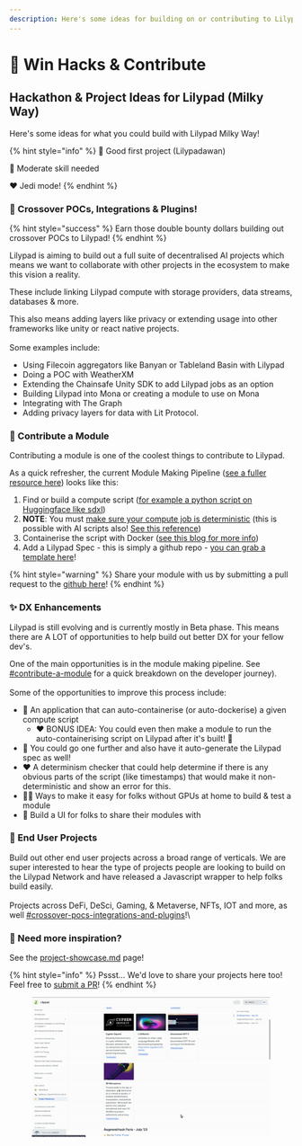 ```yaml
---
description: Here's some ideas for building on or contributing to Lilypad!
---
```


# 🙌 Win Hacks & Contribute

## Hackathon & Project Ideas for Lilypad (Milky Way)

Here's some ideas for what you could build with Lilypad Milky Way!

{% hint style="info" %}
💚 Good first project (Lilypadawan)

💛 Moderate skill needed

❤️ Jedi mode!&#x20;
{% endhint %}

### 🤝 Crossover POCs, Integrations & Plugins!

{% hint style="success" %}
Earn those double bounty dollars building out crossover POCs to Lilypad!
{% endhint %}

Lilypad is aiming to build out a full suite of decentralised AI projects which means we want to collaborate with other projects in the ecosystem to make this vision a reality.&#x20;

These include linking Lilypad compute with storage providers, data streams, databases & more.

This also means adding layers like privacy or extending usage into other frameworks like unity or react native projects.\
\
Some examples include:

* Using Filecoin aggregators like Banyan or Tableland Basin with Lilypad
* Doing a POC with WeatherXM
* Extending the Chainsafe Unity SDK to add Lilypad jobs as an option
* Building Lilypad into Mona or creating a module to use on Mona
* Integrating with The Graph
* Adding privacy layers for data with Lit Protocol.

### 💅 Contribute a Module

Contributing a module is one of the coolest things to contribute to Lilypad.

As a quick refresher, the current Module Making Pipeline ([see a fuller resource here](https://docs.lilypad.tech/lilypad/lilypad-milky-way-reference/build-a-job-module)) looks like this:

1. Find or build a compute script ([for example a python script on Huggingface like sdxl](https://huggingface.co/docs/diffusers/en/using-diffusers/sdxl))
2. **NOTE**: You must [make sure your compute job is deterministic](https://docs.lilypad.tech/lilypad/lilypad-milky-way-reference/build-a-job-module#ensuring-determinism) (this is possible with AI scripts also! [See this reference](https://huggingface.co/docs/diffusers/v0.27.2/en/using-diffusers/reusing\_seeds#reproducible-pipelines))
3. Containerise the script with Docker ([see this blog for more info](https://blog.lilypad.tech))
4. Add a Lilypad Spec - this is simply a github repo - [you can grab a template here](https://github.com/Lilypad-Tech/lilypad-module-boilerplate)!

{% hint style="warning" %}
Share your module with us by submitting a pull request to the [github here](https://github.com/Lilypad-Tech/awesome-Lilypad?tab=readme-ov-file#modules)!
{% endhint %}

### ✨ DX Enhancements

Lilypad is still evolving and is currently mostly in Beta phase. This means there are A LOT of opportunities to help build out better DX for your fellow dev's.

One of the main opportunities is in the module making pipeline. See [#contribute-a-module](win-hacks-and-contribute.md#contribute-a-module "mention") for a quick breakdown on the developer journey).\
\
Some of the opportunities to improve this process include:

* 💛 An application that can auto-containerise (or auto-dockerise) a given compute script
  * ❤️ BONUS IDEA: You could even then make a module to run the auto-containerising script on Lilypad after it's built! 🧙
* 💚 You could go one further and also have it auto-generate the Lilypad spec as well!
* ❤️ A determinism checker that could help determine if there is any obvious parts of the script (like timestamps) that would make it non-deterministic and show an error for this.
* 💛💛 Ways to make it easy for folks without GPUs at home to build & test a module
* 💛 Build a UI for folks to share their modules with

### 👾 End User Projects

Build out other end user projects across a broad range of verticals. We are super interested to hear the type of projects people are looking to build on the Lilypad Network and have released a Javascript wrapper to help folks build easily.\
\
Projects across DeFi, DeSci, Gaming, & Metaverse, NFTs, IOT and more, as well [#crossover-pocs-integrations-and-plugins](win-hacks-and-contribute.md#crossover-pocs-integrations-and-plugins "mention")!\


### 🐐 Need more inspiration?

See the [project-showcase.md](use-cases/project-showcase.md "mention") page!

{% hint style="info" %}
Pssst... We'd love to share your projects here too! Feel free to [submit a PR](https://github.com/Lilypad-Tech/lilypad-docs)!
{% endhint %}

<figure><img src=".gitbook/assets/showcase.gif" alt=""><figcaption></figcaption></figure>

